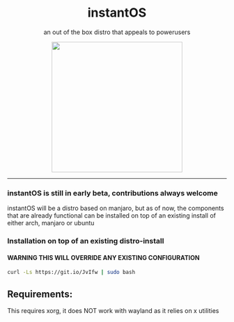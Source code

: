 <div align="center">
    <h1>instantOS</h1>
    <p>an out of the box distro that appeals to powerusers</p>
    <img width="300" height="300" src="https://raw.githubusercontent.com/instantOS/instantLOGO/master/png/logo.png">
</div>

--------
### instantOS is still in early beta, contributions always welcome

instantOS will be a distro based on manjaro, 
but as of now, the components that are already functional can be installed on top of 
an existing install of either arch, manjaro or ubuntu 

### Installation on top of an existing distro-install
#### WARNING THIS WILL OVERRIDE ANY EXISTING CONFIGURATION
```sh
curl -Ls https://git.io/JvIfw | sudo bash
```
## Requirements:
This requires xorg, it does NOT work with wayland as it relies on x utilities
